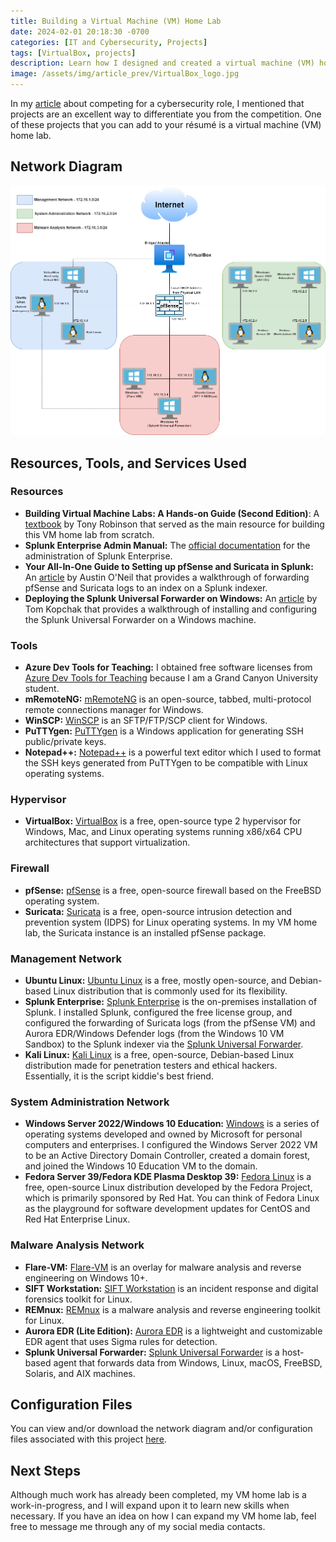 ```yaml
---
title: Building a Virtual Machine (VM) Home Lab
date: 2024-02-01 20:18:30 -0700
categories: [IT and Cybersecurity, Projects]
tags: [VirtualBox, projects]
description: Learn how I designed and created a virtual machine (VM) home lab in VirtualBox using free resources, tools, and services.
image: /assets/img/article_prev/VirtualBox_logo.jpg
---
```


In my [article](https://christiancarnate.com/posts/Competing-for-a-Cybersecurity-Role/) about competing for a cybersecurity role, I mentioned that projects are an excellent way to differentiate you from the competition. One of these projects that you can add to your résumé is a virtual machine (VM) home lab.

## Network Diagram

![Network diagram.](/assets/img/article_img/VM_HomeLab/VM_HomeLab_NetworkDiagram.png)

## Resources, Tools, and Services Used

### Resources

- **Building Virtual Machine Labs: A Hands-on Guide (Second Edition)**: A [textbook](https://leanpub.com/avatar2) by Tony Robinson that served as the main resource for building this VM home lab from scratch.
- **Splunk Enterprise Admin Manual:** The [official documentation](https://docs.splunk.com/Documentation/Splunk/9.2.2/Admin/Howtousethismanual) for the administration of Splunk Enterprise.
- **Your All-In-One Guide to Setting up pfSense and Suricata in Splunk:** An [article](https://hurricanelabs.com/splunk-tutorials/your-all-in-one-guide-to-setting-up-pfsense-and-suricata-in-splunk/) by Austin O'Neil that provides a walkthrough of forwarding pfSense and Suricata logs to an index on a Splunk indexer.
- **Deploying the Splunk Universal Forwarder on Windows:** An [article](https://hurricanelabs.com/splunk-tutorials/deploying-the-splunk-universal-forwarder-on-windows/) by Tom Kopchak that provides a walkthrough of installing and configuring the Splunk Universal Forwarder on a Windows machine.

### Tools

- **Azure Dev Tools for Teaching:** I obtained free software licenses from [Azure Dev Tools for Teaching](https://azureforeducation.microsoft.com/devtools) because I am a Grand Canyon University student.
- **mRemoteNG:** [mRemoteNG](https://mremoteng.org/) is an open-source, tabbed, multi-protocol remote connections manager for Windows.
- **WinSCP:** [WinSCP](https://winscp.net/eng/index.php) is an SFTP/FTP/SCP client for Windows.
- **PuTTYgen:** [PuTTYgen](https://www.chiark.greenend.org.uk/~sgtatham/putty/latest.html) is a Windows application for generating SSH public/private keys.
- **Notepad++:** [Notepad++](https://notepad-plus-plus.org/) is a powerful text editor which I used to format the SSH keys generated from PuTTYgen to be compatible with Linux operating systems.

### Hypervisor

- **VirtualBox:** [VirtualBox](https://www.virtualbox.org/) is a free, open-source type 2 hypervisor for Windows, Mac, and Linux operating systems running x86/x64 CPU architectures that support virtualization.

### Firewall

- **pfSense:** [pfSense](https://www.pfsense.org/) is a free, open-source firewall based on the FreeBSD operating system.
- **Suricata:** [Suricata](https://suricata.io/) is a free, open-source intrusion detection and prevention system (IDPS) for Linux operating systems. In my VM home lab, the Suricata instance is an installed pfSense package.

### Management Network

- **Ubuntu Linux:** [Ubuntu Linux](https://ubuntu.com/) is a free, mostly open-source, and Debian-based Linux distribution that is commonly used for its flexibility.
- **Splunk Enterprise:** [Splunk Enterprise](https://www.splunk.com/en_us/products/splunk-enterprise.html) is the on-premises installation of Splunk. I installed Splunk, configured the free license group, and configured the forwarding of Suricata logs (from the pfSense VM) and Aurora EDR/Windows Defender logs (from the Windows 10 VM Sandbox) to the Splunk indexer via the [Splunk Universal Forwarder](https://www.splunk.com/en_us/blog/learn/splunk-universal-forwarder.html).
- **Kali Linux:** [Kali Linux](https://www.kali.org/) is a free, open-source, Debian-based Linux distribution made for penetration testers and ethical hackers. Essentially, it is the script kiddie's best friend.

### System Administration Network

- **Windows Server 2022/Windows 10 Education:** [Windows](https://www.microsoft.com/en-us/windows) is a series of operating systems developed and owned by Microsoft for personal computers and enterprises. I configured the Windows Server 2022 VM to be an Active Directory Domain Controller, created a domain forest, and joined the Windows 10 Education VM to the domain.
- **Fedora Server 39/Fedora KDE Plasma Desktop 39:** [Fedora Linux](https://fedoraproject.org/) is a free, open-source Linux distribution developed by the Fedora Project, which is primarily sponsored by Red Hat. You can think of Fedora Linux as the playground for software development updates for CentOS and Red Hat Enterprise Linux.

### Malware Analysis Network

- **Flare-VM:** [Flare-VM](https://github.com/mandiant/flare-vm) is an overlay for malware analysis and reverse engineering on Windows 10+.
- **SIFT Workstation:** [SIFT Workstation](https://www.sans.org/tools/sift-workstation/) is an incident response and digital forensics toolkit for Linux.
- **REMnux:** [REMnux](https://remnux.org/) is a malware analysis and reverse engineering toolkit for Linux.
- **Aurora EDR (Lite Edition):** [Aurora EDR](https://www.nextron-systems.com/aurora/) is a lightweight and customizable EDR agent that uses Sigma rules for detection.
- **Splunk Universal Forwarder:** [Splunk Universal Forwarder](https://www.splunk.com/en_us/blog/learn/splunk-universal-forwarder.html) is a host-based agent that forwards data from Windows, Linux, macOS, FreeBSD, Solaris, and AIX machines.

## Configuration Files

You can view and/or download the network diagram and/or configuration files associated with this project [here](https://github.com/christian-carnate/VM-home-lab).

## Next Steps

Although much work has already been completed, my VM home lab is a work-in-progress, and I will expand upon it to learn new skills when necessary. If you have an idea on how I can expand my VM home lab, feel free to message me through any of my social media contacts.
